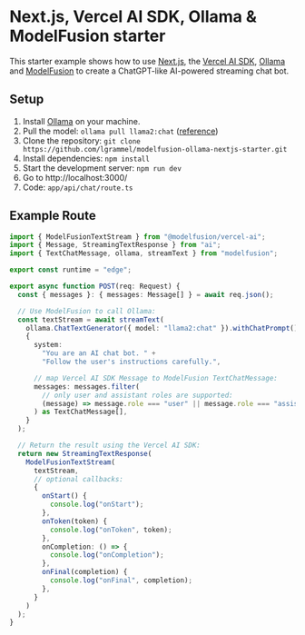 # Next.js, Vercel AI SDK, Ollama & ModelFusion starter

This starter example shows how to use [Next.js](https://nextjs.org/), the [Vercel AI SDK](https://sdk.vercel.ai/docs), [Ollama](https://ollama.ai/) and [ModelFusion](https://modelfusion.dev) to create a ChatGPT-like AI-powered streaming chat bot.

## Setup

1. Install [Ollama](https://ollama.ai/) on your machine.
1. Pull the model: `ollama pull llama2:chat` ([reference](https://ollama.ai/library/llama2))
1. Clone the repository: `git clone https://github.com/lgrammel/modelfusion-ollama-nextjs-starter.git`
1. Install dependencies: `npm install`
1. Start the development server: `npm run dev`
1. Go to http://localhost:3000/
1. Code: `app/api/chat/route.ts`

## Example Route

```ts
import { ModelFusionTextStream } from "@modelfusion/vercel-ai";
import { Message, StreamingTextResponse } from "ai";
import { TextChatMessage, ollama, streamText } from "modelfusion";

export const runtime = "edge";

export async function POST(req: Request) {
  const { messages }: { messages: Message[] } = await req.json();

  // Use ModelFusion to call Ollama:
  const textStream = await streamText(
    ollama.ChatTextGenerator({ model: "llama2:chat" }).withChatPrompt(),
    {
      system:
        "You are an AI chat bot. " +
        "Follow the user's instructions carefully.",

      // map Vercel AI SDK Message to ModelFusion TextChatMessage:
      messages: messages.filter(
        // only user and assistant roles are supported:
        (message) => message.role === "user" || message.role === "assistant"
      ) as TextChatMessage[],
    }
  );

  // Return the result using the Vercel AI SDK:
  return new StreamingTextResponse(
    ModelFusionTextStream(
      textStream,
      // optional callbacks:
      {
        onStart() {
          console.log("onStart");
        },
        onToken(token) {
          console.log("onToken", token);
        },
        onCompletion: () => {
          console.log("onCompletion");
        },
        onFinal(completion) {
          console.log("onFinal", completion);
        },
      }
    )
  );
}
```
